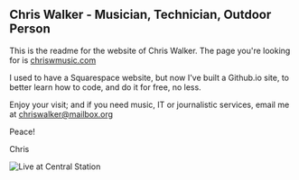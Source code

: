 
## Chris Walker - Musician, Technician, Outdoor Person

This is the readme for the website of Chris Walker. The page you're looking for is [chriswmusic.com](http://chriswmusic.com)

I used to have a Squarespace website, but now I've built a Github.io site, to better learn how to code, and do it for free, no less.

Enjoy your visit; and if you need music, IT or journalistic services, email me at chriswalker@mailbox.org

Peace!

Chris


![Live at Central Station](/images/IMG_5978.jpg "Live at Central Station")

